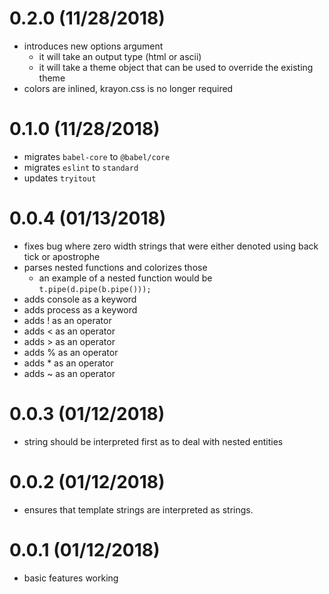 # 0.2.0 (11/28/2018)

- introduces new options argument
  - it will take an output type (html or ascii)
  - it will take a theme object that can be used to override the existing theme
- colors are inlined, krayon.css is no longer required

# 0.1.0 (11/28/2018)

- migrates `babel-core` to `@babel/core`
- migrates `eslint` to `standard`
- updates `tryitout`

# 0.0.4 (01/13/2018)

- fixes bug where zero width strings that were either denoted using back tick or apostrophe
- parses nested functions and colorizes those
  - an example of a nested function would be `t.pipe(d.pipe(b.pipe()));`
- adds console as a keyword
- adds process as a keyword
- adds ! as an operator
- adds < as an operator
- adds > as an operator
- adds % as an operator
- adds * as an operator
- adds ~ as an operator

# 0.0.3 (01/12/2018)

- string should be interpreted first as to deal with nested entities

# 0.0.2 (01/12/2018)

- ensures that template strings are interpreted as strings.

# 0.0.1 (01/12/2018)

- basic features working
